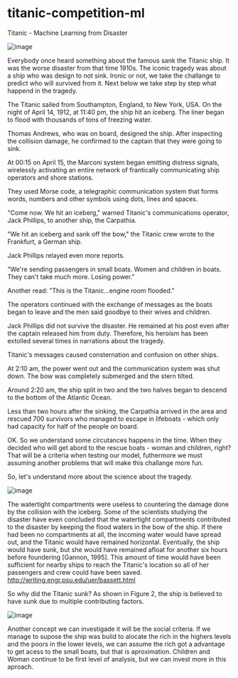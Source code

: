 # titanic-competition-ml
Titanic - Machine Learning from Disaster

![image](https://cdn.activestate.com/wp-content/uploads/2021/05/kaggle-titanic-challenge.jpg)

Everybody once heard something about the famous sank the Titanic ship. It was the worse disaster from that time 1910s.
The iconic tragedy was about a ship who was design to not sink. Ironic or not, we take the challange to predict 
who will survived from it. Next below we take step by step what happend in the tragedy. 

The Titanic sailed from Southampton, England, to New York, USA. On the night of April 14, 1912, at 11:40 pm, the ship hit an iceberg. The liner began to flood with thousands of tons of freezing water.

Thomas Andrews, who was on board, designed the ship. After inspecting the collision damage, he confirmed to the captain that they were going to sink.

At 00:15 on April 15, the Marconi system began emitting distress signals, wirelessly activating an entire network of frantically communicating ship operators and shore stations.

They used Morse code, a telegraphic communication system that forms words, numbers and other symbols using dots, lines and spaces.

"Come now. We hit an iceberg," warned Titanic's communications operator, Jack Phillips, to another ship, the Carpathia.

"We hit an iceberg and sank off the bow," the Titanic crew wrote to the Frankfurt, a German ship.

Jack Phillips relayed even more reports.

"We're sending passengers in small boats. Women and children in boats. They can't take much more. Losing power."

Another read: "This is the Titanic...engine room flooded."

The operators continued with the exchange of messages as the boats began to leave and the men said goodbye to their wives and children.

Jack Phillips did not survive the disaster. He remained at his post even after the captain released him from duty. Therefore, his heroism has been extolled several times in narrations about the tragedy.

Titanic's messages caused consternation and confusion on other ships.

At 2:10 am, the power went out and the communication system was shut down. The bow was completely submerged and the stern tilted.

Around 2:20 am, the ship split in two and the two halves began to descend to the bottom of the Atlantic Ocean.

Less than two hours after the sinking, the Carpathia arrived in the area and rescued 700 survivors who managed to escape in lifeboats - which only had capacity for half of the people on board.

OK. So we understand some circutances happens in the time. When they decided who will get abord to the rescue boats - woman and children, right? That will be a criteria when testing our model, futhermore we must assuming another problems that will make this challange more fun.

So, let's understand more about the science about the tragedy.

![image](https://www.simscale.com/wp-content/uploads/2017/12/majorDesignFlawsOfTheTitanic.png)

The watertight compartments were useless to countering the damage done by the collision with the iceberg. Some of the scientists studying the disaster have even concluded that the watertight compartments contributed to the disaster by keeping the flood waters in the bow of the ship. If there had been no compartments at all, the incoming water would have spread out, and the Titanic would have remained horizontal. Eventually, the ship would have sunk, but she would have remained afloat for another six hours before foundering [Gannon, 1995]. This amount of time would have been sufficient for nearby ships to reach the Titanic's location so all of her passengers and crew could have been saved. http://writing.engr.psu.edu/uer/bassett.html

So why did the Titanic sunk? As shown in Figure 2, the ship is believed to have sunk due to multiple contributing factors.

![image](https://www.simscale.com/wp-content/uploads/2017/12/titanicBreakupReconstruction-768x1020.jpg)

Another concept we can investigade it will be the social criteria. If we manage to supose the ship was build to alocate the
rich in the highers levels and the poors in the lower levels, we can assume the rich got a advantage to get acess to
the small boats, but that is aproximation. Children and Woman continue to be first level of analysis, but we can invest more in this aproach.